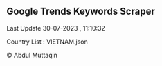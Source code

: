 

## Google Trends Keywords Scraper 
 
Last Update 30-07-2023 , 11:10:32

Country List :
VIETNAM.json



© Abdul Muttaqin 
